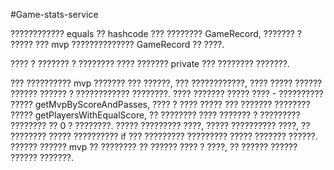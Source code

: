 #Game-stats-service

???????????? equals ?? hashcode ??? ???????? GameRecord, ??????? ? ????? ??? mvp ?????????????? GameRecord ?? ????.

???? ? ??????? ? ???????? ???? ??????? private ??? ???????? ???????.

??? ?????????? mvp ??????? ??? ??????, ??? ????????????, ???? ????? ?????? ?????? ?????? ? ???????????? ????????.
???? ??????? ????? ???? - ?????????? ????? getMvpByScoreAndPasses, ???? ? ???? ????? ??? ??????? ???????? 
????? getPlayersWithEqualScore, ?? ???????? ???? ??????? ? ????????? ???????? ?? 0 ? ????????. ????? ????????? ????, ?????
?????????? ????, ?? ???????? ????? ?????????? if ??? ????????? ????????? ????? ??????? ??????.
?????? ?????? mvp ?? ???????? ?? ?????? ???? ? ????, ?? ?????? ?????? ?????? ???????. 


